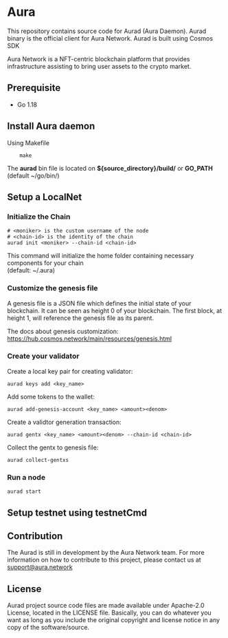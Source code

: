# Aura

This repository contains source code for Aurad (Aura Daemon). Aurad binary is the official client for Aura Network. Aurad is built using Cosmos SDK

Aura Network is a NFT-centric blockchain platform that provides infrastructure assisting to bring user assets to the crypto market.

## Prerequisite
- Go 1.18

## Install Aura daemon
Using Makefile
```
    make
```
The **aurad** bin file is located on **${source_directory}/build/** or **GO_PATH** (default ~/go/bin/) 

## Setup a LocalNet

### Initialize the Chain
```
# <moniker> is the custom username of the node
# <chain-id> is the identity of the chain
aurad init <moniker> --chain-id <chain-id>
```
This command will initialize the home folder containing necessary components for your chain  
(default: ~/.aura)

### Customize the genesis file
A genesis file is a JSON file which defines the initial state of your blockchain. It can be seen as height 0 of your blockchain. The first block, at height 1, will reference the genesis file as its parent.

The docs about genesis customization: https://hub.cosmos.network/main/resources/genesis.html

### Create your validator
Create a local key pair for creating validator:
```
aurad keys add <key_name> 
```
Add some tokens to the wallet:
```
aurad add-genesis-account <key_name> <amount><denom>
```
Create a validtor generation transaction:
```
aurad gentx <key_name> <amount><denom> --chain-id <chain-id>
```
Collect the gentx to genesis file:
```
aurad collect-gentxs
```

### Run a node
```
aurad start 
```
## Setup testnet using testnetCmd

## Contribution
The Aurad is still in development by the Aura Network team. For more information on how to contribute to this project, please contact us at support@aura.network

## License
Aurad project source code files are made available under Apache-2.0 License, located in the LICENSE file. Basically, you can do whatever you want as long as you include the original copyright and license notice in any copy of the software/source.
